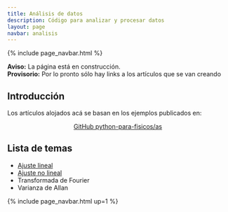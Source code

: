 ```yaml
---
title: Análisis de datos
description: Código para analizar y procesar datos
layout: page
navbar: analisis
---
```



{% include page_navbar.html %}

<div class="alert alert-danger" role="alert" >
  <strong>Aviso:</strong> La página está en construcción.
</div>

<div class="alert alert-info" role="alert" >
  <strong>Provisorio:</strong> Por lo pronto sólo hay links a
  los artículos que se van creando
</div>

## Introducción

Los artículos alojados acá se basan en los ejemplos publicados en:

<center>
<a href="https://github.com/marceluda/python-para-fisicos/tree/master/tutoriales/analisis" class="btn btn-primary btn-lg" role="button">
GitHub python-para-fisicos/as
</a>
</center>

## Lista de temas

  - [Ajuste lineal](ajuste_lineal)
  - [Ajuste no lineal](ajuste-no-lineal)
  - Transformada de Fourier
  - Varianza de Allan

{% include page_navbar.html up=1 %}
